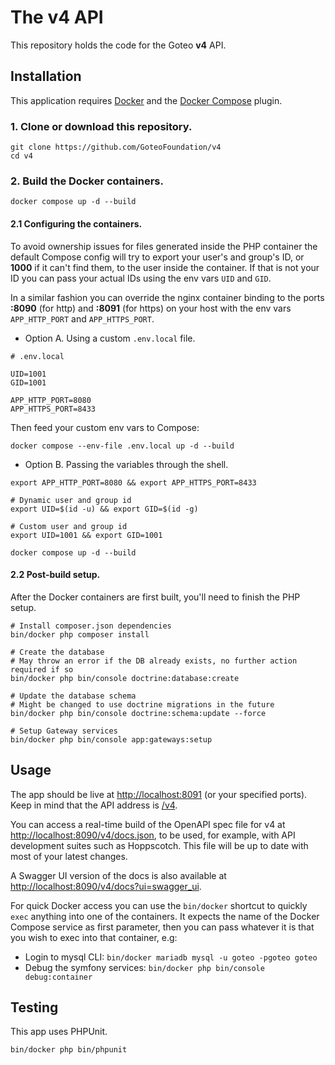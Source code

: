 # The v4 API
This repository holds the code for the Goteo **v4** API.

## Installation
This application requires [Docker](https://docs.docker.com/get-docker/) and the [Docker Compose](https://docs.docker.com/compose/install/) plugin.

### 1. Clone or download this repository.

```shell
git clone https://github.com/GoteoFoundation/v4
cd v4
```

### 2. Build the Docker containers.

```shell
docker compose up -d --build
```

#### 2.1 Configuring the containers.

To avoid ownership issues for files generated inside the PHP container the default Compose config will try to export your user's and group's ID, or **1000** if it can't find them, to the user inside the container. If that is not your ID you can pass your actual IDs using the env vars `UID` and  `GID`.

In a similar fashion you can override the nginx container binding to the ports **:8090** (for http) and **:8091** (for https) on your host with the env vars `APP_HTTP_PORT` and `APP_HTTPS_PORT`.

- Option A. Using a custom `.env.local` file.
```dotenv
# .env.local

UID=1001
GID=1001

APP_HTTP_PORT=8080
APP_HTTPS_PORT=8433
```

Then feed your custom env vars to Compose:
```shell
docker compose --env-file .env.local up -d --build
```

- Option B. Passing the variables through the shell.
```shell
export APP_HTTP_PORT=8080 && export APP_HTTPS_PORT=8433

# Dynamic user and group id
export UID=$(id -u) && export GID=$(id -g)

# Custom user and group id
export UID=1001 && export GID=1001

docker compose up -d --build
```

#### 2.2 Post-build setup.

After the Docker containers are first built, you'll need to finish the PHP setup.
```shell
# Install composer.json dependencies
bin/docker php composer install

# Create the database
# May throw an error if the DB already exists, no further action required if so
bin/docker php bin/console doctrine:database:create

# Update the database schema
# Might be changed to use doctrine migrations in the future
bin/docker php bin/console doctrine:schema:update --force

# Setup Gateway services
bin/docker php bin/console app:gateways:setup
```

## Usage

The app should be live at [http://localhost:8091](http://localhost:8091) (or your specified ports). Keep in mind that the API address is [/v4](http://localhost:8091/v4).

You can access a real-time build of the OpenAPI spec file for v4 at [http://localhost:8090/v4/docs.json](http://localhost:8090/v4/docs.json), to be used, for example, with API development suites such as Hoppscotch. This file will be up to date with most of your latest changes.

A Swagger UI version of the docs is also available at [http://localhost:8090/v4/docs?ui=swagger_ui](http://localhost:8090/v4/docs?ui=swagger_ui).

For quick Docker access you can use the `bin/docker` shortcut to quickly `exec` anything into one of the containers. It expects the name of the Docker Compose service as first parameter, then you can pass whatever it is that you wish to exec into that container, e.g:

- Login to mysql CLI: `bin/docker mariadb mysql -u goteo -pgoteo goteo`
- Debug the symfony services: `bin/docker php bin/console debug:container`

## Testing

This app uses PHPUnit.

```shell
bin/docker php bin/phpunit
```
